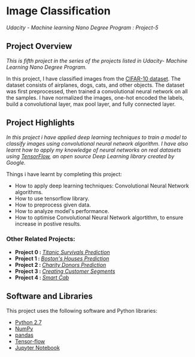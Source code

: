 # Image Classification
*Udacity - Machine learning Nano Degree Program : Project-5*

## Project Overview
*This is fifth project in the series of the projects listed in Udacity- Machine Learning Nano Degree Program.*

In this project, I have classified images from the [CIFAR-10 dataset](https://www.cs.toronto.edu/~kriz/cifar.html). The dataset consists of airplanes, dogs, cats, and other objects. The dataset was first preprocessed, then trained a convolutional neural network on all the samples. I have normalized the images, one-hot encoded the labels, build a convolutional layer, max pool layer, and fully connected layer. 

## Project Highlights
*In this project i have applied deep learning techniques to train a model to classify images using convolutional neural network algorithm. I have also learnt how to apply my knowledge of neural networks on real datasets using [TensorFlow](https://www.tensorflow.org/), an open source Deep Learning library created by Google.*

Things i have learnt by completing this project:
* How to apply deep learning techniques: Convolutional Neural Network algorithms.
* How to use tensorflow library.
* How to preprocess given data.
* How to analyze model's performance.
* How to optimise Convolutional Neural Network algortithm, to ensure increase in postive results.

### Other Related Projects:
* <strong> Project 0 : </strong> *[Titanic Survivals Prediction](https://github.com/Rajat-dhyani/titanic_survival)*
* <strong> Project 1 : </strong> *[Boston's Houses Prediction](https://github.com/Rajat-dhyani/boston_housing)*
* <strong> Project 2 : </strong> *[Charity Donors Prediction](https://github.com/Rajat-dhyani/charity_donors)*
* <strong> Project 3 : </strong> *[Creating Customer Segments](https://github.com/Rajat-dhyani/creating_customer_segments)*
* <strong> Project 4 : </strong> *[Smart Cab](https://github.com/Rajat-dhyani/smart-cab)*

## Software and Libraries
This project uses the following software and Python libraries:

* [Python 2.7](https://www.python.org/download/releases/2.7/)
* [NumPy](http://www.numpy.org/)
* [pandas](http://pandas.pydata.org/)
* [Tensor-flow](https://www.tensorflow.org)
* [Jupyter Notebook](http://ipython.org/notebook.html)

